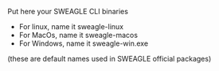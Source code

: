 Put here your SWEAGLE CLI binaries

- For linux, name it sweagle-linux
- For MacOs, name it sweagle-macos
- For Windows, name it sweagle-win.exe

(these are default names used in SWEAGLE official packages)
